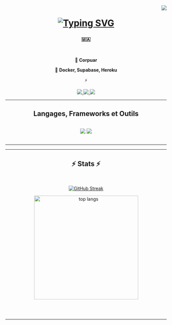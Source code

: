 <img align="right" src="https://visitor-badge.laobi.icu/badge?page_id=Ayman-Maaroufi.Ayman-Maaroufi" />

<h1 align="center">
<a href="https://git.io/typing-svg"><img src="https://readme-typing-svg.demolab.com?font=Fira+Code&size=25&pause=1000&color=F70909&center=true&width=435&lines=Hi+There!;I'm+Ayman+Maaroufi" alt="Typing SVG" /></a>
</h1>

<h3 align="center">🇲🇦</h3>

<br/>

<div align="center">
 
 🔭 **Corpuar**
 
 🌱 **Docker, Supabase, Heroku**

⚡ 

 </div>
 
<div align="center"> 
  <a href="mailto:">
    <img src="https://img.shields.io/badge/Gmail-333333?style=for-the-badge&logo=gmail&logoColor=red" />
  </a>
  <a href="" target="_blank">
    <img src="https://img.shields.io/badge/LinkedIn-0077B5?style=for-the-badge&logo=linkedin&logoColor=white" target="_blank" />
  </a>
  <a href="" target="_blank">
     <img src="https://img.shields.io/badge/Portfolio-FF5722?style=for-the-badge&logo=todoist&logoColor=white" target="_blank" /> <!-- sqlite, safari, google-chrome are other good icon options -->
  </a>
</div>

 <hr/>
 
<h2 align="center">Langages, Frameworks et Outils</h2>
<br/>
<div align="center">
    <img src="https://skillicons.dev/icons?i=react,bootstrap,html,css,vscode,github," />
    <img src="https://skillicons.dev/icons?i=nodejs,python,javascript,typescript,mongodb,c,java,nextjs,mysql,flask" />
 <br>
</div>

<br/>
<hr/>

<hr/>

<h2 align="center">⚡ Stats ⚡</h2>
<br>
<div align=center>

[![GitHub Streak](https://streak-stats.demolab.com?user=Ayman-Maaroufi&theme=react&hide_border=true&locale=fr)](https://git.io/streak-stats)

  <img width=325 align="center" src="https://github-readme-stats-Ayman-Maaroufi.vercel.app/api/top-langs/?username=Ayman-Maaroufi&hide=HTML&langs_count=8&layout=compact&theme=react&border_radius=10&size_weight=0.5&count_weight=0.5&exclude_repo=github-readme-stats" alt="top langs" />
</div>

<br/><br/>

<hr/>
